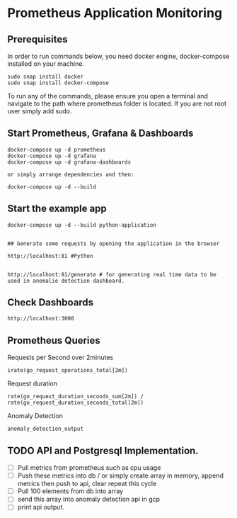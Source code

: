 # Prometheus Application Monitoring

## Prerequisites
In order to run commands below, you need docker engine, docker-compose installed on your machine.

```
sudo snap install docker
sudo snap install docker-compose

```


To run any of the commands, please ensure you open a terminal and navigate to the path where prometheus folder is located. If you are not root user simply add sudo.

## Start Prometheus, Grafana & Dashboards

```
docker-compose up -d prometheus
docker-compose up -d grafana
docker-compose up -d grafana-dashboards

or simply arrange dependencies and then:

docker-compose up -d --build
```

## Start the example app 


```
docker-compose up -d --build python-application


## Generate some requests by opening the application in the browser

http://localhost:81 #Python


http://localhost:81/generate # for generating real time data to be used in anomalie detection dashboard.

```
## Check Dashboards
```
http://localhost:3000

```
## Prometheus Queries

Requests per Second over 2minutes
```
irate(go_request_operations_total[2m])
```
Request duration
```
rate(go_request_duration_seconds_sum[2m]) / rate(go_request_duration_seconds_total[2m])
```

Anomaly Detection

```
anomaly_detection_output
```


## TODO API and Postgresql Implementation.

- [ ] Pull metrics from prometheus such as cpu usage
- [ ] Push these metrics into db / or simply create array in memory, append metrics then push to api, clear repeat this cycle
- [ ] Pull 100 elements from db into array
- [ ] send this array into anomaly detection api in gcp
- [ ] print api output.
